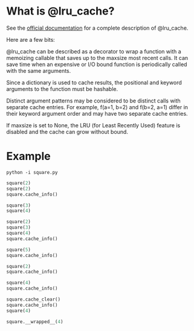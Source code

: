 # What is @lru_cache?

See the [official documentation](https://docs.python.org/3/library/functools.html#functools.lru_cache) for a complete description of @lru_cache.

Here are a few bits:

@lru_cache can be described as a decorator to wrap a function with a memoizing callable that saves up to the maxsize most recent calls. It can save time when an expensive or I/O bound function is periodically called with the same arguments.

Since a dictionary is used to cache results, the positional and keyword arguments to the function must be hashable.

Distinct argument patterns may be considered to be distinct calls with separate cache entries. For example, f(a=1, b=2) and f(b=2, a=1) differ in their keyword argument order and may have two separate cache entries.

If maxsize is set to None, the LRU (for Least Recently Used) feature is disabled and the cache can grow without bound.

# Example

```shell
python -i square.py
```

```python
square(2)
square(2)
square.cache_info()

square(3)
square(4)

square(2)
square(3)
square(4)
square.cache_info()

square(5)
square.cache_info()

square(2)
square.cache_info()

square(4)
square.cache_info()

square.cache_clear()
square.cache_info()
square(4)

square.__wrapped__(4)
```
